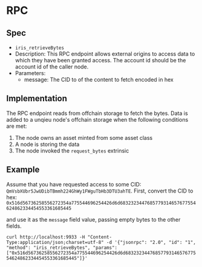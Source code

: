 # RPC

## Spec

- `iris_retrieveBytes`
- Description: This RPC endpoint allows external origins to access data to which they have been granted access. The account id should be the account id of the caller node.
- Parameters:
  - message: The CID to of the content to fetch encoded in hex

## Implementation

The RPC endpoint reads from offchain storage to fetch the bytes. Data is added to a unqieu node's offchain storage when the following conditions are met:

1. The node owns an asset minted from some asset class
2. A node is storing the data
3. The node invoked the `request_bytes` extrinsic

## Example

Assume that you have requested access to some CID: `QmVsbXUbr5JwUDibTBmmh224GhWy1FWguTbHb3DTU3ahTE`.
First, convert the CID to hex: `0x516d56736258556272354a775544696254426d6d6832323447685779314657677554624862334454553361685445`

and use it as the `message` field value, passing empty bytes to the other fields.

`curl http://localhost:9933 -H "Content-Type:application/json;charset=utf-8" -d '{"jsonrpc": "2.0", "id": "1", "method": "iris_retrieveBytes", "params":  ["0x516d56736258556272354a775544696254426d6d6832323447685779314657677554624862334454553361685445"]}'`
